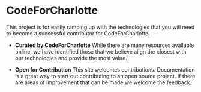 # CodeForCharlotte

This project is for easily ramping up with the technologies that you will need to become a successful contributor for CodeForCharlotte.

* **Curated by CodeForCharlotte** While there are many resources available online, we have identified those that we believe align the closest with our technologies and provide the most value.

* **Open for Contribution** This site welcomes contributions. Documentation is a great way to start out contributing to an open source project. If there are areas of improvement that can be made we welcome the feedback.
